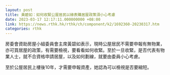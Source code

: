 ```yaml
---
layout: post
title: 黃碧如：如何收緊公屋居民以綠表購居屋政策須小心考慮
date: 2023-03-17 12:17:11.000000000 +08:00
link: https://news.rthk.hk/rthk/ch/component/k2/1692360-20230317.htm
categories: rthk
---
```


房委會資助房屋小組委員會主席黃碧如表示，現時公屋居民不需要申報有無物業，亦可買居屋的政策，有需要檢視，要看看如何收緊。至於一旦收緊，是否代表有物業人士，就不合資格申請居屋，以及如何劃線，就要由委員小心考慮。

至於公屋居民上樓後10年，才需要申報資產，她認為可以檢視是否要縮短。
